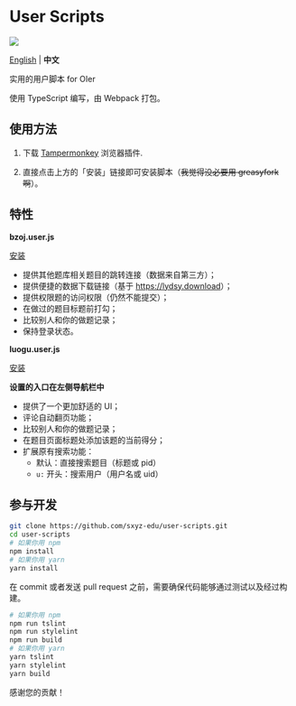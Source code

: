 # User Scripts

[![](https://travis-ci.com/sxyz-edu/user-scripts.svg?branch=master)](https://travis-ci.com/sxyz-edu/user-scripts)

[English](./README.md) | **中文**

实用的用户脚本 for OIer

使用 TypeScript 编写，由 Webpack 打包。

## 使用方法

1. 下载 [Tampermonkey](https://tampermonkey.net/) 浏览器插件.

2. 直接点击上方的「安装」链接即可安装脚本（~~我觉得没必要用 greasyfork 啊~~）。

## 特性

**bzoj.user.js**

[安装][bzoj-user-js]

- 提供其他题库相关题目的跳转连接（数据来自第三方）；
- 提供便捷的数据下载链接（基于 <https://lydsy.download>）；
- 提供权限题的访问权限（仍然不能提交）；
- 在做过的题目标题前打勾；
- 比较别人和你的做题记录；
- 保持登录状态。

**luogu.user.js**

[安装][luogu-user-js]

**设置的入口在左侧导航栏中**

- 提供了一个更加舒适的 UI；
- 评论自动翻页功能；
- 比较别人和你的做题记录；
- 在题目页面标题处添加该题的当前得分；
- 扩展原有搜索功能：
  - 默认：直接搜索题目（标题或 pid）
  - `u:` 开头：搜索用户（用户名或 uid）

## 参与开发

```bash
git clone https://github.com/sxyz-edu/user-scripts.git
cd user-scripts
# 如果你用 npm
npm install
# 如果你用 yarn
yarn install
```

在 commit 或者发送 pull request 之前，需要确保代码能够通过测试以及经过构建。

```bash
# 如果你用 npm
npm run tslint
npm run stylelint
npm run build
# 如果你用 yarn
yarn tslint
yarn stylelint
yarn build
```

感谢您的贡献！

[bzoj-user-js]: https://raw.githubusercontent.com/sxyz-edu/user-scripts/master/dist/bzoj.user.js
[luogu-user-js]: https://raw.githubusercontent.com/sxyz-edu/user-scripts/master/dist/luogu.user.js
